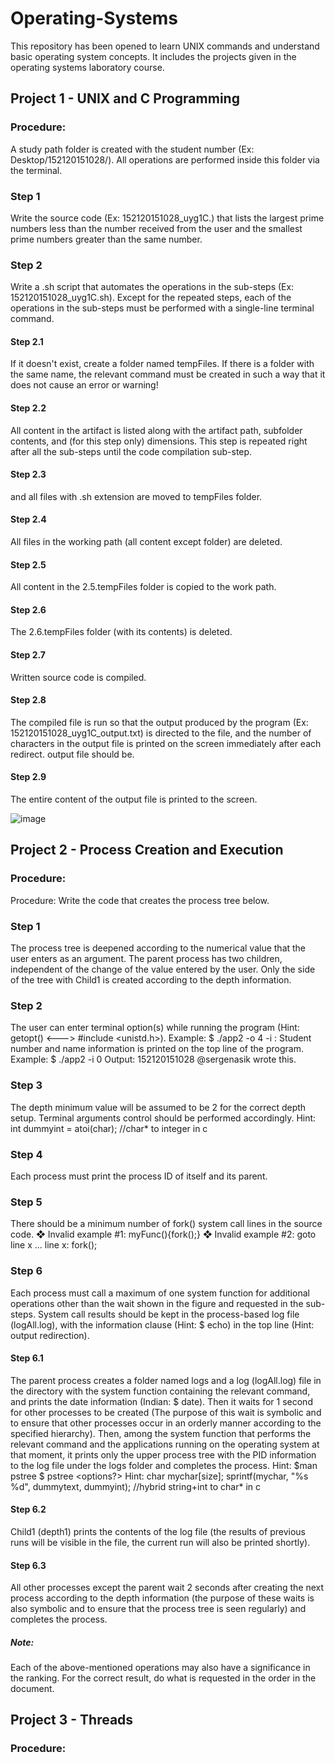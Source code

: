 # Operating-Systems
This repository has been opened to learn UNIX commands and understand basic operating system concepts. It includes the projects given in the operating systems laboratory course.

## Project 1 - UNIX and C Programming

### Procedure:
  A study path folder is created with the student number (Ex: Desktop/152120151028/). All operations are performed inside this folder via the terminal.
### Step 1
  Write the source code (Ex: 152120151028_uyg1C.<language>) that lists the largest prime numbers less than the number received from the user and the smallest prime numbers greater than the same number.
### Step 2
  Write a .sh script that automates the operations in the sub-steps (Ex: 152120151028_uyg1C.sh). Except for the repeated steps, each of the operations in the sub-steps must be performed with a single-line terminal command.
  #### Step 2.1
  If it doesn't exist, create a folder named tempFiles. If there is a folder with the same name, the relevant command must be created in such a way that it does not cause an error or warning!
  #### Step 2.2
  All content in the artifact is listed along with the artifact path, subfolder contents, and (for this step only) dimensions. This step is repeated right after all the sub-steps until the code compilation sub-step.
  #### Step 2.3
  <language> and all files with .sh extension are moved to tempFiles folder.
  #### Step 2.4
  All files in the working path (all content except folder) are deleted.
  #### Step 2.5
  All content in the 2.5.tempFiles folder is copied to the work path.
  #### Step 2.6
  The 2.6.tempFiles folder (with its contents) is deleted.
  #### Step 2.7
  Written source code is compiled.
  #### Step 2.8
  The compiled file is run so that the output produced by the program (Ex: 152120151028_uyg1C_output.txt) is directed to the file, and the number of characters in the output file is printed on the screen immediately after each redirect. output file should be.
  #### Step 2.9
  The entire content of the output file is printed to the screen.
    
![image](https://user-images.githubusercontent.com/71591780/230410990-e7b96c59-bc32-4d0f-8413-2932aa864aa0.png)
    
## Project 2 - Process Creation and Execution
### Procedure:
  Procedure: Write the code that creates the process tree below.
  ### Step 1
  The process tree is deepened according to the numerical value that the user enters as an argument. The parent process has two children, independent of the change of the value entered by the user. Only the side of the tree with Child1 is created according to the depth information.
  ### Step 2   
  The user can enter terminal option(s) while running the program (Hint: getopt() <---> #include <unistd.h>). Example: $ ./app2 -o 4
-i : Student number and name information is printed on the top line of the program. Example: $ ./app2 -i 0
                Output: 152120151028 @sergenasik wrote this.  
  ### Step 3  
  The depth minimum value will be assumed to be 2 for the correct depth setup. Terminal arguments control should be performed accordingly. Hint: int dummyint = atoi(char); //char* to integer in c  
  ### Step 4  
  Each process must print the process ID of itself and its parent.  
  ### Step 5  
  There should be a minimum number of fork() system call lines in the source code.
        ❖ Invalid example #1:
             myFunc(){fork();}
        ❖ Invalid example #2:
             goto line x ...
             line x: fork();  
  ### Step 6  
  Each process must call a maximum of one system function for additional operations other than the wait shown in the figure and requested in the sub-steps. System call results should be kept in the process-based log file (logAll.log), with the information clause (Hint: $ echo) in the top line (Hint: output redirection).
  #### Step 6.1    
  The parent process creates a folder named logs and a log (logAll.log) file in the directory with the system function containing the relevant command, and prints the date information (Indian: $ date). Then it waits for 1 second for other processes to be created (The purpose of this wait is symbolic and to ensure that other processes occur in an orderly manner according to the specified hierarchy). Then, among the system function that performs the relevant command and the applications running on the operating system at that moment, it prints only the upper process tree with the PID information to the log file under the logs folder and completes the process.
               Hint: $man pstree $ pstree <options?> <PID>
               Hint: char mychar[size]; sprintf(mychar, "%s %d", dummytext, dummyint); //hybrid string+int to char* in c
  #### Step 6.2  
  Child1 (depth1) prints the contents of the log file (the results of previous runs will be visible in the file, the current run will also be printed shortly).
  #### Step 6.3     
  All other processes except the parent wait 2 seconds after creating the next process according to the depth information (the purpose of these waits is also symbolic and to ensure that the process tree is seen regularly) and completes the process.
  ##### Note:  
  Each of the above-mentioned operations may also have a significance in the ranking. For the correct result, do what is requested in the order in the document.

## Project 3 - Threads
### Procedure:
